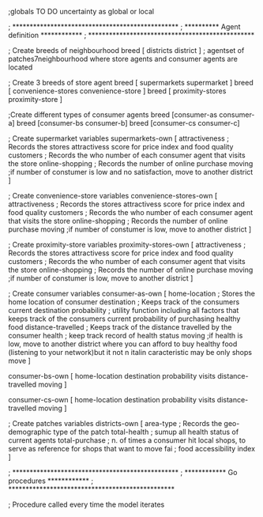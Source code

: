 ;globals  TO DO uncertainty as global or local

; ************************************************
; **********     Agent definition     ************
; ************************************************

; Create  breeds of neighbourhood
breed [ districts district ]  ; agentset of patches7neighbourhood where store agents and consumer agents are located


; Create 3 breeds of store agent
breed [ supermarkets supermarket ]
breed [ convenience-stores convenience-store ]
breed [ proximity-stores proximity-store ]


;Create different types of consumer agents
breed [consumer-as consumer-a]
breed [consumer-bs consumer-b]
breed [consumer-cs consumer-c]

; Create supermarket variables
supermarkets-own [
  attractiveness ; Records the stores attractivess score for price index and food quality
  customers ; Records the who number of each consumer agent that visits the store
  online-shopping ; Records the number of online purchase
  moving ;if number of constumer is low and no satisfaction, move to another district
]

; Create convenience-store variables
convenience-stores-own [
  attractiveness ; Records the stores attractivess score for price index and food quality
  customers ; Records the who number of each consumer agent that visits the store
  online-shopping ; Records the number of online purchase
  moving ;if number of constumer is low, move to another district
]

; Create proximity-store variables
proximity-stores-own [
  attractiveness ; Records the stores attractivess score for price index and food quality
  customers ; Records the who number of each consumer agent that visits the store
  online-shopping ; Records the number of online purchase
  moving ;if number of constumer is low, move to another district
]

; Create consumer variables
consumer-as-own [
  home-location ; Stores the home location of consumer
  destination ; Keeps track of the consumers current destination
  probability ; utility function including all factors that keeps track of the consumers current probability of purchasing healthy food
  distance-travelled ; Keeps track of the distance travelled by the consumer
  health ; keep track record of health status
  moving ;if health is low, move to another district where you can afford to buy healthy food (listening to your network)but it not n italin caracteristic may be only shops move
]

consumer-bs-own [
  home-location
  destination
  probability
  visits
  distance-travelled
  moving 
]

consumer-cs-own [
  home-location
  destination
  probability
  visits
  distance-travelled
  moving
]

; Create patches variables
districts-own [
  area-type ; Records the geo-demographic type of the patch
  total-health ; sumup all health status of current agents
  total-purchase ; n. of times a consumer hit local shops, to serve as reference for shops that want to move
  fai ; food accessibility index
]

; ************************************************
; ************     Go procedures      ************
; ************************************************

; Procedure called every time the model iterates